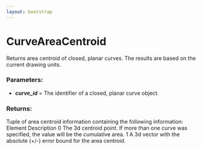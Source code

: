 ```yaml
---
layout: bootstrap
---
```


# CurveAreaCentroid

Returns area centroid of closed, planar curves. The results are based
        on the current drawing units.
        

### Parameters:

- ***curve_id*** = The identifier of a closed, planar curve object.
        

### Returns:


Tuple of area centroid information containing the following information:
  Element  Description
  0        The 3d centroid point. If more than one curve was specified,
           the value will be the cumulative area.
  1        A 3d vector with the absolute (+/-) error bound for the area
           centroid.
        
